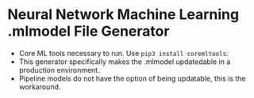 # Neural Network Machine Learning .mlmodel File Generator
- Core ML tools necessary to run. Use `pip3 install coremltools`.
- This generator specifically makes the .mlmodel updatedable in a production environment.
- Pipeline models do not have the option of being updatable, this is the workaround.